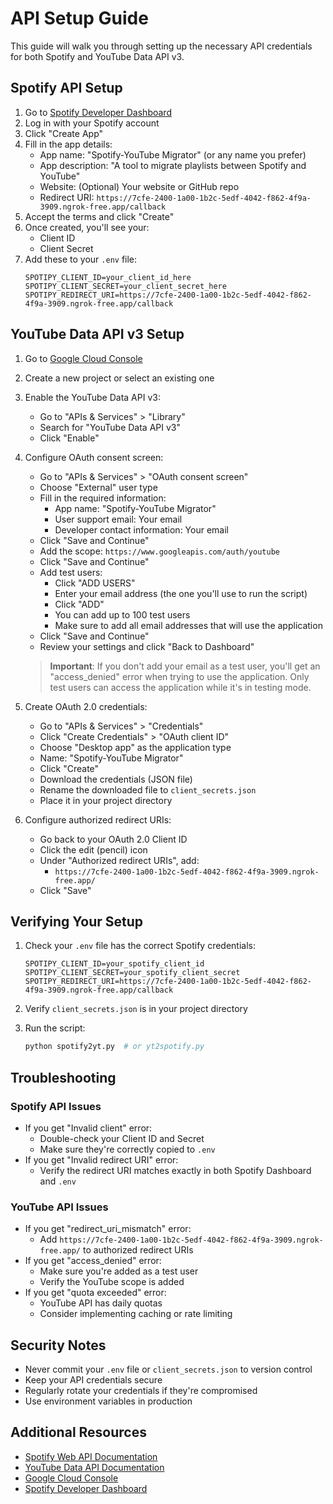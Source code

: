 # API Setup Guide

This guide will walk you through setting up the necessary API credentials for both Spotify and YouTube Data API v3.

## Spotify API Setup

1. Go to [Spotify Developer Dashboard](https://developer.spotify.com/dashboard/)
2. Log in with your Spotify account
3. Click "Create App"
4. Fill in the app details:
   - App name: "Spotify-YouTube Migrator" (or any name you prefer)
   - App description: "A tool to migrate playlists between Spotify and YouTube"
   - Website: (Optional) Your website or GitHub repo
   - Redirect URI: `https://7cfe-2400-1a00-1b2c-5edf-4042-f862-4f9a-3909.ngrok-free.app/callback`
5. Accept the terms and click "Create"
6. Once created, you'll see your:
   - Client ID
   - Client Secret
7. Add these to your `.env` file:
   ```
   SPOTIPY_CLIENT_ID=your_client_id_here
   SPOTIPY_CLIENT_SECRET=your_client_secret_here
   SPOTIPY_REDIRECT_URI=https://7cfe-2400-1a00-1b2c-5edf-4042-f862-4f9a-3909.ngrok-free.app/callback
   ```

## YouTube Data API v3 Setup

1. Go to [Google Cloud Console](https://console.cloud.google.com/)
2. Create a new project or select an existing one
3. Enable the YouTube Data API v3:
   - Go to "APIs & Services" > "Library"
   - Search for "YouTube Data API v3"
   - Click "Enable"

4. Configure OAuth consent screen:
   - Go to "APIs & Services" > "OAuth consent screen"
   - Choose "External" user type
   - Fill in the required information:
     - App name: "Spotify-YouTube Migrator"
     - User support email: Your email
     - Developer contact information: Your email
   - Click "Save and Continue"
   - Add the scope: `https://www.googleapis.com/auth/youtube`
   - Click "Save and Continue"
   - Add test users:
     - Click "ADD USERS"
     - Enter your email address (the one you'll use to run the script)
     - Click "ADD"
     - You can add up to 100 test users
     - Make sure to add all email addresses that will use the application
   - Click "Save and Continue"
   - Review your settings and click "Back to Dashboard"

   > **Important**: If you don't add your email as a test user, you'll get an "access_denied" error when trying to use the application. Only test users can access the application while it's in testing mode.

5. Create OAuth 2.0 credentials:
   - Go to "APIs & Services" > "Credentials"
   - Click "Create Credentials" > "OAuth client ID"
   - Choose "Desktop app" as the application type
   - Name: "Spotify-YouTube Migrator"
   - Click "Create"
   - Download the credentials (JSON file)
   - Rename the downloaded file to `client_secrets.json`
   - Place it in your project directory

6. Configure authorized redirect URIs:
   - Go back to your OAuth 2.0 Client ID
   - Click the edit (pencil) icon
   - Under "Authorized redirect URIs", add:
     - `https://7cfe-2400-1a00-1b2c-5edf-4042-f862-4f9a-3909.ngrok-free.app/`
   - Click "Save"

## Verifying Your Setup

1. Check your `.env` file has the correct Spotify credentials:
   ```
   SPOTIPY_CLIENT_ID=your_spotify_client_id
   SPOTIPY_CLIENT_SECRET=your_spotify_client_secret
   SPOTIPY_REDIRECT_URI=https://7cfe-2400-1a00-1b2c-5edf-4042-f862-4f9a-3909.ngrok-free.app/callback
   ```

2. Verify `client_secrets.json` is in your project directory

3. Run the script:
   ```bash
   python spotify2yt.py  # or yt2spotify.py
   ```

## Troubleshooting

### Spotify API Issues
- If you get "Invalid client" error:
  - Double-check your Client ID and Secret
  - Make sure they're correctly copied to `.env`
- If you get "Invalid redirect URI" error:
  - Verify the redirect URI matches exactly in both Spotify Dashboard and `.env`

### YouTube API Issues
- If you get "redirect_uri_mismatch" error:
  - Add `https://7cfe-2400-1a00-1b2c-5edf-4042-f862-4f9a-3909.ngrok-free.app/` to authorized redirect URIs
- If you get "access_denied" error:
  - Make sure you're added as a test user
  - Verify the YouTube scope is added
- If you get "quota exceeded" error:
  - YouTube API has daily quotas
  - Consider implementing caching or rate limiting

## Security Notes

- Never commit your `.env` file or `client_secrets.json` to version control
- Keep your API credentials secure
- Regularly rotate your credentials if they're compromised
- Use environment variables in production

## Additional Resources

- [Spotify Web API Documentation](https://developer.spotify.com/documentation/web-api/)
- [YouTube Data API Documentation](https://developers.google.com/youtube/v3)
- [Google Cloud Console](https://console.cloud.google.com/)
- [Spotify Developer Dashboard](https://developer.spotify.com/dashboard/) 